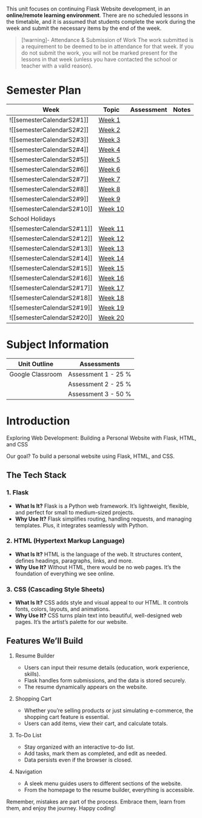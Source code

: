 This unit focuses on continuing Flask Website development, in an **online/remote learning environment**. There are no scheduled lessons in the timetable, and it is assumed that students complete the work during the week and submit the necessary items by the end of the week.

> [!warning]- Attendance & Submission of Work
> The work submitted is a requirement to be deemed to be in attendance for that week. If you do not submit the work, you will not be marked present for the lessons in that week (unless you have contacted the school or teacher with a valid reason).

# Semester Plan

| Week                       | Topic                                                         | Assessment | Notes |
| -------------------------- | ------------------------------------------------------------- | ---------- | ----- |
| ![[semesterCalendarS2#1]]  | [Week 1](_topics/Week01.md)  |            |       |
| ![[semesterCalendarS2#2]]  | [Week 2](_topics/Week02.md)  |            |       |
| ![[semesterCalendarS2#3]]  | [Week 3](_topics/Week03.md)  |            |       |
| ![[semesterCalendarS2#4]]  | [Week 4](_topics/Week04.md)  |            |       |
| ![[semesterCalendarS2#5]]  | [Week 5](_topics/Week05.md)  |            |       |
| ![[semesterCalendarS2#6]]  | [Week 6](_topics/Week06.md) |            |       |
| ![[semesterCalendarS2#7]]  | [Week 7](_topics/Week07.md)  |            |       |
| ![[semesterCalendarS2#8]]  | [Week 8](_topics/Week08.md)  |            |       |
| ![[semesterCalendarS2#9]]  | [Week 9](_topics/Week09.md) |            |       |
| ![[semesterCalendarS2#10]] | [Week 10](_topics/Week10.md) |            |       |
| School Holidays            |                                                               |            |       |
| ![[semesterCalendarS2#11]] | [Week 11](_topics/Week11.md) |            |       |
| ![[semesterCalendarS2#12]] | [Week 12](_topics/Week12.md) |            |       |
| ![[semesterCalendarS2#13]] | [Week 13](_topics/Week13.md) |            |       |
| ![[semesterCalendarS2#14]] | [Week 14](_topics/Week14.md) |            |       |
| ![[semesterCalendarS2#15]] | [Week 15](_topics/Week15.md) |            |       |
| ![[semesterCalendarS2#16]] | [Week 16](_topics/Week16.md) |            |       |
| ![[semesterCalendarS2#17]] | [Week 17](_topics/Week17.md) |            |       |
| ![[semesterCalendarS2#18]] | [Week 18](_topics/Week18.md) |            |       |
| ![[semesterCalendarS2#19]] | [Week 19](_topics/Week19.md)                             |            |       |
| ![[semesterCalendarS2#20]] | [Week 20](_topics/Week20.md)                                                   |            |       |

# Subject Information

| Unit Outline     | Assessments         |
| ---------------- | ------------------- |
| Google Classroom | Assessment 1 - 25 % |
|                  | Assessment 2 - 25 % |
|                  | Assessment 3 - 50 % |


# Introduction
Exploring Web Development: Building a Personal Website with Flask, HTML, and CSS

Our goal? To build a personal website using Flask, HTML, and CSS.    

## The Tech Stack

### 1. Flask

- **What Is It?** Flask is a Python web framework. It’s lightweight, flexible, and perfect for small to medium-sized projects.
- **Why Use It?** Flask simplifies routing, handling requests, and managing templates. Plus, it integrates seamlessly with Python.

### 2. HTML (Hypertext Markup Language)

- **What Is It?** HTML is the language of the web. It structures content, defines headings, paragraphs, links, and more.
- **Why Use It?** Without HTML, there would be no web pages. It’s the foundation of everything we see online.

### 3. CSS (Cascading Style Sheets)

- **What Is It?** CSS adds style and visual appeal to our HTML. It controls fonts, colors, layouts, and animations.
- **Why Use It?** CSS turns plain text into beautiful, well-designed web pages. It’s the artist’s palette for our website.

## Features We’ll Build

1. Resume Builder
    
    - Users can input their resume details (education, work experience, skills).
    - Flask handles form submissions, and the data is stored securely.
    - The resume dynamically appears on the website.
2. Shopping Cart
    
    - Whether you’re selling products or just simulating e-commerce, the shopping cart feature is essential.
    - Users can add items, view their cart, and calculate totals.
3. To-Do List
    
    - Stay organized with an interactive to-do list.
    - Add tasks, mark them as completed, and edit as needed.
    - Data persists even if the browser is closed.
4. Navigation
    
    - A sleek menu guides users to different sections of the website.
    - From the homepage to the resume builder, everything is accessible.


Remember, mistakes are part of the process. Embrace them, learn from them, and enjoy the journey. Happy coding! 


